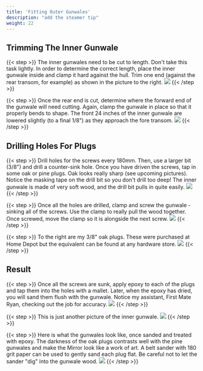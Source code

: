 ```yaml
---
title: 'Fitting Outer Gunwales'
description: "add the steamer tip"
weight: 22
---
```


## Trimming The Inner Gunwale
{{< step >}}
The inner gunwales need to be cut to length.  Don't take this task lightly.  In order to determine the correct length, place the inner gunwale inside and clamp it hard against the hull.  Trim one end (against the rear transom, for example) as shown in the picture to the right.
![](/images/steps/inner-gunwales/inner_gunwale_cut.png)
{{< /step >}}

{{< step >}}
Once the rear end is cut, determine where the forward end of the gunwale will need cutting.  Again, clamp the gunwale in place so that it properly bends to shape.  The front 24 inches of the inner gunwale are lowered slightly (to a final 1/8") as they approach the fore transom.
![](/images/steps/inner-gunwales/inner_gunwale_fit.png)
{{< /step >}}

## Drilling Holes For Plugs
{{< step >}}
Drill holes for the screws every 180mm.  Then, use a larger bit (3/8") and drill a counter-sink hole.  Once you have driven the screws, tap in some oak or pine plugs.  Oak looks really sharp (see upcoming pictures).
Notice the masking tape on the drill bit so you don't drill too deep!  The inner gunwale is made of very soft wood, and the drill bit pulls in quite easily.
![](/images/steps/inner-gunwales/inner_gunwale_drill.png)
{{< /step >}}

{{< step >}}
Once all the holes are drilled, clamp and screw the gunwale - sinking all of the screws.  Use the clamp to really pull the wood together.  Once screwed, move the clamp so it is alongside the next screw.
![](/images/steps/inner-gunwales/inner_gunwale_screw.png)
{{< /step >}}

{{< step >}}
To the right are my 3/8" oak plugs. These were purchased at Home Depot but the equivalent can be found at any hardware store.
![](/images/steps/inner-gunwales/oak_plugs.png)
{{< /step >}}

## Result
{{< step >}}
Once all the screws are sunk, apply epoxy to each of the plugs and tap them into the holes with a mallet.  Later, when the epoxy has dried, you will sand them flush with the gunwale.
Notice my assistant, First Mate Ryan, checking out the job for accuracy.
![](/images/steps/inner-gunwales/inner_gunwale_installed.png)
{{< /step >}}

{{< step >}}
This is just another picture of the inner gunwale.
![](/images/steps/inner-gunwales/inner_gunwale_installed_2.png)
{{< /step >}}

{{< step >}}
Here is what the gunwales look like, once sanded and treated with epoxy.  The darkness of the oak plugs contrasts well with the pine gunwales and make the Mirror look like a work of art.  A belt sander with 180 grit paper can be used to gently sand each plug flat.  Be careful not to let the sander "dig" into the gunwale wood.
![](/images/steps/inner-gunwales/inner_gunwales_sanded.png)
{{< /step >}}

